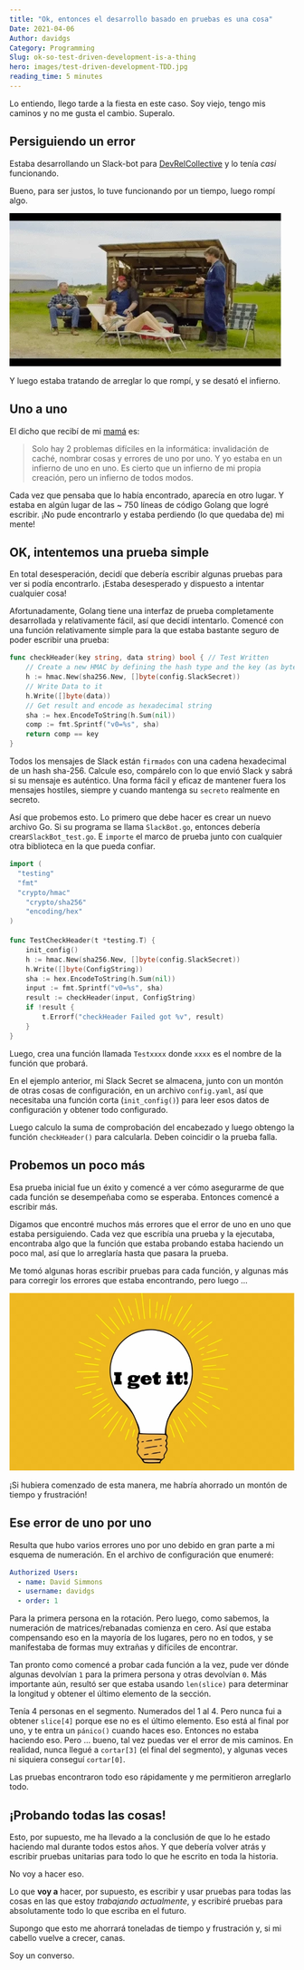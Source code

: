 ```yaml
---
title: "Ok, entonces el desarrollo basado en pruebas es una cosa"
Date: 2021-04-06
Author: davidgs
Category: Programming
Slug: ok-so-test-driven-development-is-a-thing
hero: images/test-driven-development-TDD.jpg
reading_time: 5 minutes
---
```


Lo entiendo, llego tarde a la fiesta en este caso. Soy viejo, tengo mis caminos y no me gusta el cambio. Superalo.

## Persiguiendo un error
Estaba desarrollando un Slack-bot para [DevRelCollective](https://deverelcollective.fun) y lo tenía _casi_ funcionando.

Bueno, para ser justos, lo tuve funcionando por un tiempo, luego rompí algo.

![Gif animado de Letterkenny To Be Fair](images/fair.gif)

Y luego estaba tratando de arreglar lo que rompí, y se desató el infierno.

## Uno a uno
El dicho que recibí de mi [mamá](https://www.researchgate.net/scientific-contributions/Margaret-L-Simmons-34878680) es:
> Solo hay 2 problemas difíciles en la informática: invalidación de caché, nombrar cosas y errores de uno por uno.
Y yo estaba en un infierno de uno en uno. Es cierto que un infierno de mi propia creación, pero un infierno de todos modos.

Cada vez que pensaba que lo había encontrado, aparecía en otro lugar. Y estaba en algún lugar de las ~ 750 líneas de código Golang que logré escribir. ¡No pude encontrarlo y estaba perdiendo (lo que quedaba de) mi mente!

## OK, intentemos una prueba simple
En total desesperación, decidí que debería escribir algunas pruebas para ver si podía encontrarlo. ¡Estaba desesperado y dispuesto a intentar cualquier cosa!

Afortunadamente, Golang tiene una interfaz de prueba completamente desarrollada y relativamente fácil, así que decidí intentarlo. Comencé con una función relativamente simple para la que estaba bastante seguro de poder escribir una prueba:

```go
func checkHeader(key string, data string) bool { // Test Written
	// Create a new HMAC by defining the hash type and the key (as byte array)
	h := hmac.New(sha256.New, []byte(config.SlackSecret))
	// Write Data to it
	h.Write([]byte(data))
	// Get result and encode as hexadecimal string
	sha := hex.EncodeToString(h.Sum(nil))
	comp := fmt.Sprintf("v0=%s", sha)
	return comp == key
}
```
Todos los mensajes de Slack están `firmados` con una cadena hexadecimal de un hash sha-256. Calcule eso, compárelo con lo que envió Slack y sabrá si su mensaje es auténtico. Una forma fácil y eficaz de mantener fuera los mensajes hostiles, siempre y cuando mantenga su `secreto` realmente en secreto.

Así que probemos esto. Lo primero que debe hacer es crear un nuevo archivo Go. Si su programa se llama `SlackBot.go`, entonces debería crear`SlackBot_test.go`. E `importe` el marco de prueba junto con cualquier otra biblioteca en la que pueda confiar.

```go
import (
  "testing"
  "fmt"
  "crypto/hmac"
	"crypto/sha256"
	"encoding/hex"
)

func TestCheckHeader(t *testing.T) {
	init_config()
	h := hmac.New(sha256.New, []byte(config.SlackSecret))
	h.Write([]byte(ConfigString))
	sha := hex.EncodeToString(h.Sum(nil))
	input := fmt.Sprintf("v0=%s", sha)
	result := checkHeader(input, ConfigString)
	if !result {
		t.Errorf("checkHeader Failed got %v", result)
	}
}
```
Luego, crea una función llamada `Testxxxx` donde `xxxx` es el nombre de la función que probará.

En el ejemplo anterior, mi Slack Secret se almacena, junto con un montón de otras cosas de configuración, en un archivo `config.yaml`, así que necesitaba una función corta (`init_config()`) para leer esos datos de configuración y obtener todo configurado.

Luego calculo la suma de comprobación del encabezado y luego obtengo la función `checkHeader()` para calcularla. Deben coincidir o la prueba falla.

## Probemos un poco más
Esa prueba inicial fue un éxito y comencé a ver cómo asegurarme de que cada función se desempeñaba como se esperaba. Entonces comencé a escribir más.

Digamos que encontré muchos más errores que el error de uno en uno que estaba persiguiendo. Cada vez que escribía una prueba y la ejecutaba, encontraba algo que la función que estaba probando estaba haciendo un poco mal, así que lo arreglaría hasta que pasara la prueba.

Me tomó algunas horas escribir pruebas para cada función, y algunas más para corregir los errores que estaba encontrando, pero luego ...

![Un momento Aha con una bombilla apagándose](images/Aha.jpg)

¡Si hubiera comenzado de esta manera, me habría ahorrado un montón de tiempo y frustración!

## Ese error de uno por uno
Resulta que hubo varios errores uno por uno debido en gran parte a mi esquema de numeración. En el archivo de configuración que enumeré:

```yaml
Authorized Users:
  - name: David Simmons
  - username: davidgs
  - order: 1
```
Para la primera persona en la rotación. Pero luego, como sabemos, la numeración de matrices/rebanadas comienza en cero. Así que estaba compensando eso en la mayoría de los lugares, pero no en todos, y se manifestaba de formas muy extrañas y difíciles de encontrar.

Tan pronto como comencé a probar cada función a la vez, pude ver dónde algunas devolvían `1` para la primera persona y otras devolvían `0`. Más importante aún, resultó ser que estaba usando `len(slice)` para determinar la longitud y obtener el último elemento de la sección.

Tenía 4 personas en el segmento. Numerados del 1 al 4. Pero nunca fui a obtener `slice[4]` porque ese no es el último elemento. Eso está al final por uno, y te entra un `pánico()` cuando haces eso. Entonces no estaba haciendo eso. Pero ... bueno, tal vez puedas ver el error de mis caminos. En realidad, nunca llegué a `cortar[3]` (el final del segmento), y algunas veces ni siquiera conseguí `cortar[0]`.

Las pruebas encontraron todo eso rápidamente y me permitieron arreglarlo todo.

## ¡Probando todas las cosas!
Esto, por supuesto, me ha llevado a la conclusión de que lo he estado haciendo mal durante todos estos años. Y que debería volver atrás y escribir pruebas unitarias para todo lo que he escrito en toda la historia.

No voy a hacer eso.

Lo que **voy a** hacer, por supuesto, es escribir y usar pruebas para todas las cosas en las que estoy *trabajando actualmente*, y escribiré pruebas para absolutamente todo lo que escriba en el futuro.

Supongo que esto me ahorrará toneladas de tiempo y frustración y, si mi cabello vuelve a crecer, canas.

Soy un converso.
